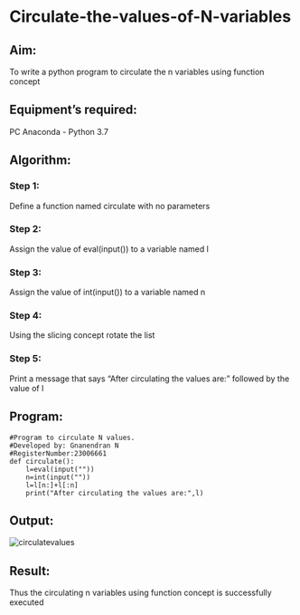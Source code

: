 # Circulate-the-values-of-N-variables
## Aim:
To write a python program to circulate the n variables using function concept
## Equipment’s required:
PC
Anaconda - Python 3.7
## Algorithm: 
### Step 1: 
Define a function named circulate with no parameters
### Step 2: 
Assign the value of eval(input()) to a variable named l
### Step 3: 
Assign the value of int(input()) to a variable named n
### Step 4: 
Using the slicing concept rotate the list
### Step 5: 
Print a message that says “After circulating the values are:” followed by the value of l
## Program:
```
#Program to circulate N values.
#Developed by: Gnanendran N
#RegisterNumber:23006661
def circulate():
    l=eval(input(""))
    n=int(input(""))
    l=l[n:]+l[:n]
    print("After circulating the values are:",l)
```
## Output:
![circulatevalues](https://github.com/GnanendranN/Circulate-the-values-of-N-variables/assets/138955207/b6a82422-5f6f-4df4-9933-c13f3153600c)

## Result:
Thus the circulating n variables using function concept is successfully executed

